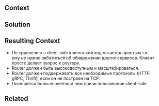 ## Context

## Solution

## Resulting Context
* По сравнению с client-side клиентский код остается простым т.к. ему не нужно заботиться об обнаружении других сервисов. Клиент просто делает запрос к роутеру.
* Router должен быть высокодоступным и масштабироваться.
* Router должен поддерживать все необходимые протоколы (HTTP, gRPC, Thrift), если он не построен на TCP.
* Появляется больше overhead чем при использовании client-side.

## Related
